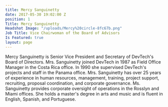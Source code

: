 ```yaml
---
title: Mercy Sanguinetty
date: 2017-05-30 19:02:00 Z
position: 1
Title: Mercy Sanguinetty
Headshot Image: "/uploads/Mercy%20circle-8fc67b.png"
Job Title: Vice Chairwoman of the Board of Advisors
Is Featured: true
layout: page
---
```


Mercy Sanguinetty is Senior Vice President and Secretary of DevTech's Board of Directors. Mrs. Sanguinetty joined DevTech in 1987 as Field Office Manager in the Costa Rica office. In 1990 she supervised DevTech's projects and staff in the Panama office. Mrs. Sanguinetty has over 25 years of experience in human resources, management, training, project support, recruiting, proposal coordination, and corporate governance. Ms. Sanguinetty provides corporate oversight of operations in the Rosslyn and Miami offices. She holds a master's degree in arts and music and is fluent in English, Spanish, and Portuguese.

